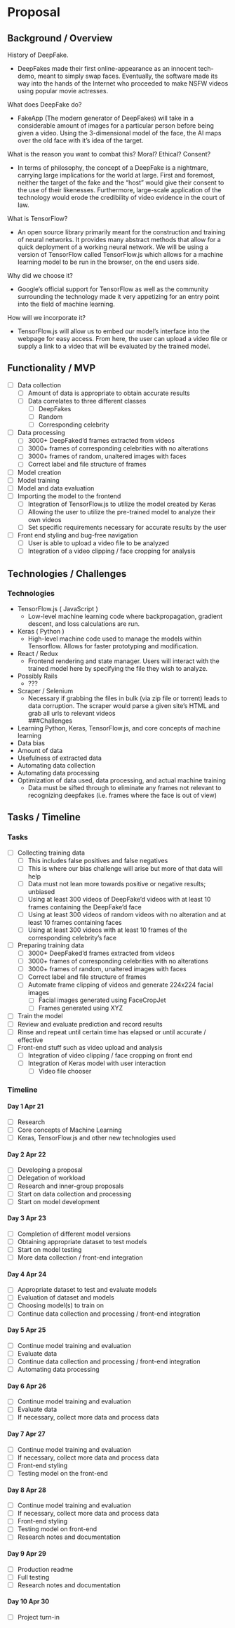 # Proposal

## Background / Overview 
History of DeepFake.
* DeepFakes made their first online-appearance as an innocent tech-demo, meant to simply swap faces. Eventually, the software made its way into the hands of the Internet who proceeded to make NSFW videos using popular movie actresses.  

What does DeepFake do?
* FakeApp (The modern generator of DeepFakes) will take in a considerable amount of images for a particular person before being given a video. Using the 3-dimensional model of the face, the AI maps over the old face with it’s idea of the target.  

What is the reason you want to combat this? Moral? Ethical? Consent?
* In terms of philosophy, the concept of a DeepFake is a nightmare, carrying large implications for the world at large.  First and foremost, neither the target of the fake and the “host” would give their consent to the use of their likenesses. Furthermore, large-scale application of the technology would erode the credibility of video evidence in the court of law.  

What is TensorFlow?
* An open source library primarily meant for the construction and training of neural networks. It provides many abstract methods that allow for a quick deployment of a working neural network. We will be using a version of TensorFlow called TensorFlow.js which allows for a machine learning model to be run in the browser, on the end users side.  

Why did we choose it?
* Google’s official support for TensorFlow as well as the community surrounding the technology made it very appetizing for an entry point into the field of machine learning.  

How will we incorporate it?
* TensorFlow.js will allow us to embed our model’s interface into the webpage for easy access. From here, the user can upload a video file or supply a link to a video that will be evaluated by the trained model.  

## Functionality / MVP
- [ ] Data collection 
  - [ ] Amount of data is appropriate to obtain accurate results
  - [ ] Data correlates to three different classes
    - [ ] DeepFakes
    - [ ] Random
    - [ ] Corresponding celebrity
- [ ] Data processing
  - [ ] 3000+ DeepFaked’d frames extracted from videos 
  - [ ] 3000+ frames of corresponding celebrities with no alterations
  - [ ] 3000+ frames of random, unaltered images with faces
  - [ ] Correct label and file structure of frames 
- [ ] Model creation 
- [ ] Model training 
- [ ] Model and data evaluation
- [ ] Importing the model to the frontend
  - [ ] Integration of TensorFlow.js to utilize the model created by Keras 
  - [ ] Allowing the user to utilize the pre-trained model to analyze their own videos
  - [ ] Set specific requirements necessary for accurate results by the user
- [ ] Front end styling and bug-free navigation
  - [ ] User is able to upload a video file to be analyzed 
  - [ ] Integration of a video clipping / face cropping for analysis 

## Technologies / Challenges
### Technologies
* TensorFlow.js ( JavaScript )
  * Low-level machine learning code where backpropagation, gradient descent, and loss calculations are run.
* Keras ( Python )
  * High-level machine code used to manage the models within Tensorflow. Allows for faster prototyping and modification.
* React / Redux 
  * Frontend rendering and state manager. Users will interact with the trained model here by specifying the file they wish to analyze.
* Possibly Rails
  * ???
* Scraper / Selenium
  * Necessary if grabbing the files in bulk (via zip file or torrent) leads to data corruption. The scraper would parse a given site’s HTML and grab all urls to relevant videos  
###Challenges
* Learning Python, Keras, TensorFlow.js, and core concepts of machine learning
* Data bias
* Amount of data
* Usefulness of extracted data
* Automating data collection
* Automating data processing
* Optimization of data used, data processing, and actual machine training
  * Data must be sifted through to eliminate any frames not relevant to recognizing deepfakes (i.e. frames where the face is out of view)

## Tasks / Timeline
### Tasks
- [ ] Collecting training data
  - [ ] This includes false positives and false negatives
  - [ ] This is where our bias challenge will arise but more of that data will help
  - [ ] Data must not lean more towards positive or negative results; unbiased
  - [ ] Using at least 300 videos of DeepFake’d videos with at least 10 frames containing the DeepFake’d face
  - [ ] Using at least 300 videos of random videos with no alteration and at least 10 frames containing faces 
  - [ ] Using at least 300 videos with at least 10 frames of the corresponding celebrity’s face
- [ ] Preparing training data
  - [ ] 3000+ DeepFaked’d frames extracted from videos 
  - [ ] 3000+ frames of corresponding celebrities with no alterations
  - [ ] 3000+ frames of random, unaltered images with faces
  - [ ] Correct label and file structure of frames 
  - [ ] Automate frame clipping of videos and generate 224x224 facial images
    - [ ] Facial images generated using FaceCropJet
    - [ ] Frames generated using XYZ
- [ ] Train the model
- [ ] Review and evaluate prediction and record results
- [ ] Rinse and repeat until certain time has elapsed or until accurate / effective
- [ ] Front-end stuff such as video upload and analysis
  - [ ] Integration of video clipping / face cropping on front end 
  - [ ] Integration of Keras model with user interaction 
    - [ ] Video file chooser

### Timeline  
#### Day 1 Apr 21  
- [ ] Research
- [ ] Core concepts of Machine Learning
- [ ] Keras, TensorFlow.js and other new technologies used   
#### Day 2 Apr 22  
- [ ] Developing a proposal
- [ ] Delegation of workload 
- [ ] Research and inner-group proposals
- [ ] Start on data collection and processing
- [ ] Start on model development  
#### Day 3 Apr 23  
- [ ] Completion of different model versions 
- [ ] Obtaining appropriate dataset to test models
- [ ] Start on model testing
- [ ] More data collection / front-end integration  
#### Day 4 Apr 24  
- [ ] Appropriate dataset to test and evaluate models
- [ ] Evaluation of dataset and models
- [ ] Choosing model(s) to train on
- [ ] Continue data collection and processing / front-end integration  
#### Day 5 Apr 25  
- [ ] Continue model training and evaluation 
- [ ] Evaluate data
- [ ] Continue data collection and processing / front-end integration
- [ ] Automating data processing  
#### Day 6 Apr 26  
- [ ] Continue model training and evaluation 
- [ ] Evaluate data 
- [ ] If necessary, collect more data and process data  
#### Day 7 Apr 27  
- [ ] Continue model training and evaluation
- [ ] If necessary, collect more data and process data
- [ ] Front-end styling
- [ ] Testing model on the front-end  
#### Day 8 Apr 28  
- [ ] Continue model training and evaluation
- [ ] If necessary, collect more data and process data
- [ ] Front-end styling
- [ ] Testing model on front-end 
- [ ] Research notes and documentation  
#### Day 9 Apr 29  
- [ ] Production readme 
- [ ] Full testing
- [ ] Research notes and documentation  
#### Day 10 Apr 30  
- [ ] Project turn-in  

